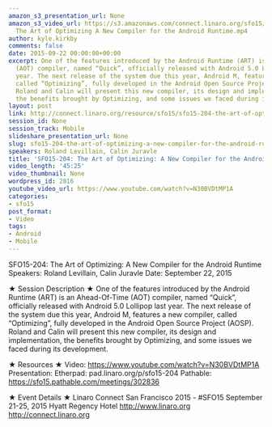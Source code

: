 ```yaml
---
amazon_s3_presentation_url: None
amazon_s3_video_url: https://s3.amazonaws.com/connect.linaro.org/sfo15/Videos/09-22-Tuesday/SFO15-204
  The Art of Optimizing A New Compiler for the Android Runtime.mp4
author: kyle.kirkby
comments: false
date: 2015-09-22 00:00:00+00:00
excerpt: One of the features introduced by the Android Runtime (ART) is an Ahead-Of-Time
  (AOT) compiler, named “Quick”, officially released with Android 5.0 Lollipop last
  year. The next release of the system due this year, Android M, features a new compiler,
  called “Optimizing”, fully developed in the Android Open Source Project (AOSP).
  Roland and Calin will present this new compiler, its design and implementation,
  the benefits brought by Optimizing, and some issues we faced during its development
layout: post
link: http://connect.linaro.org/resource/sfo15/sfo15-204-the-art-of-optimizing-a-new-compiler-for-the-android-runtime/
session_id: None
session_track: Mobile
slideshare_presentation_url: None
slug: sfo15-204-the-art-of-optimizing-a-new-compiler-for-the-android-runtime
speakers: Roland Levillain, Calin Juravle
title: 'SFO15-204: The Art of Optimizing: A New Compiler for the Android Runtime'
video_length: '45:25'
video_thumbnail: None
wordpress_id: 2816
youtube_video_url: https://www.youtube.com/watch?v=N30BVDtMP1A
categories:
- sfo15
post_format:
- Video
tags:
- Android
- Mobile
---
```


SFO15-204: The Art of Optimizing: A New Compiler for the Android Runtime
Speakers: Roland Levillain, Calin Juravle
Date: September 22, 2015

★ Session Description ★
One of the features introduced by the Android Runtime (ART) is an Ahead-Of-Time (AOT) compiler, named “Quick”, officially released with Android 5.0 Lollipop last year. The next release of the system due this year, Android M, features a new compiler, called “Optimizing”, fully developed in the Android Open Source Project (AOSP). Roland and Calin will present this new compiler, its design and implementation, the benefits brought by Optimizing, and some issues we faced during its development.

★ Resources ★
Video: https://www.youtube.com/watch?v=N30BVDtMP1A
Presentation:
Etherpad: pad.linaro.org/p/sfo15-204
Pathable: https://sfo15.pathable.com/meetings/302836

★ Event Details ★
Linaro Connect San Francisco 2015 - #SFO15
September 21-25, 2015
Hyatt Regency Hotel
http://www.linaro.org
http://connect.linaro.org
